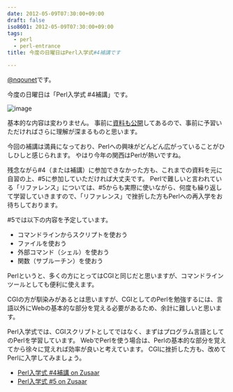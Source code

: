 ```yaml
---
date: 2012-05-09T07:30:00+09:00
draft: false
iso8601: 2012-05-09T07:30:00+09:00
tags:
  - perl
  - perl-entrance
title: 今度の日曜日はPerl入学式#4補講です

---
```


<p><a href="https://twitter.com/nqounet">@nqounet</a>です。</p> <p>今度の日曜日は「Perl入学式 #4補講」です。</p> <p><img src="https://www.sugarsync.com/pf/D6951496_65876209_688594" alt="image"></p> <p>基本的な内容は変わりません。 事前に<a href="http://nqounet.github.io/presentation/20120415_perlentrance4/">資料も公開</a>してあるので、事前に予習いただければさらに理解が深まるものと思います。</p> <p>今回の補講は満員になっており、Perlへの興味がどんどん広がっていることがひしひしと感じられます。 やはり今年の関西はPerlが熱いですね。</p> <p>残念ながら#4（または補講）に参加できなかった方も、これまでの資料を元に自習の上、#5に参加していただければ大丈夫です。 Perlで難しいと言われている「リファレンス」については、#5からも実際に使いながら、何度も繰り返して学習していきますので、「リファレンス」で挫折した方もPerlへの再入学をお待ちしております。</p> <p>#5では以下の内容を予定しています。</p> <ul><li>コマンドラインからスクリプトを使おう</li><li>ファイルを使おう</li><li>外部コマンド（シェル）を使おう</li><li>関数（サブルーチン）を使おう</li></ul><p>Perlというと、多くの方にとってはCGIと同じだと思いますが、コマンドラインツールとしても便利に使えます。</p> <p>CGIの方が馴染みがあるとは思いますが、CGIとしてのPerlを勉強するには、言語以外にWebの基本的な部分を覚える必要があるため、余計に難しいと思います。</p> <p>Perl入学式では、CGIスクリプトとしてではなく、まずはプログラム言語としてのPerlを学習しています。 WebでPerlを使う場合は、Perlの基本的な部分を覚えてから徐々に覚えれば効率が良いと考えています。 CGIに挫折した方も、改めてPerlに入学してみましょう。</p> <ul><li><a href="http://www.zusaar.com/event/266004">Perl入学式 #4補講 on Zusaar</a></li><li><a href="http://www.zusaar.com/event/266005">Perl入学式 #5 on Zusaar</a></li></ul>    	